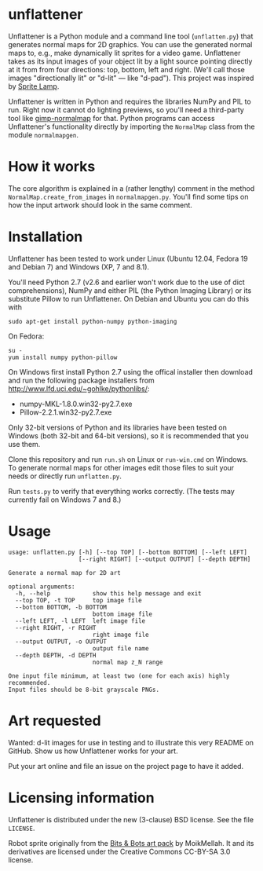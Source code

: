 unflattener
===========

Unflattener is a Python module and a command line tool (`unflatten.py`) that generates normal maps for 2D graphics. You can use the generated normal maps to, e.g., make dynamically lit sprites for a video game. Unflattener takes as its input images of your object lit by a light source pointing directly at it from from four directions: top, bottom, left and right. (We'll call those images "directionally lit" or "d-lit" — like "d-pad"). This project was inspired by [Sprite Lamp](http://snakehillgames.com/spritelamp/).

Unflattener is written in Python and requires the libraries NumPy and PIL to run. Right now it cannot do lighting previews, so you'll need a third-party tool like [gimp-normalmap](https://code.google.com/p/gimp-normalmap/) for that. Python programs can access Unflattener's functionality directly by importing the `NormalMap` class from the module `normalmapgen`.

How it works
============

The core algorithm is explained in a (rather lengthy) comment in  the method `NormalMap.create_from_images` in `normalmapgen.py`. You'll find some tips on how the input artwork should look in the same comment.

Installation
============

Unflattener has been tested to work under Linux (Ubuntu 12.04, Fedora 19 and Debian 7) and Windows (XP, 7 and 8.1).

You'll need Python 2.7 (v2.6 and earlier won't work due to the use of dict comprehensions), NumPy and either PIL (the Python Imaging Library) or its substitute Pillow to run Unflattener. On Debian and Ubuntu you can do this with

    sudo apt-get install python-numpy python-imaging

On Fedora:

    su -
    yum install numpy python-pillow

On Windows first install Python 2.7 using the offical installer then download and run the following package installers from <http://www.lfd.uci.edu/~gohlke/pythonlibs/>:

* numpy-MKL-1.8.0.win32-py2.7.exe
* Pillow-2.2.1.win32-py2.7.exe

Only 32-bit versions of Python and its libraries have been tested on Windows (both 32-bit and 64-bit versions), so it is recommended that you use them.

Clone this repository and run `run.sh` on Linux or `run-win.cmd` on Windows. To generate normal maps for other images edit those files to suit your needs or directly run `unflatten.py`.

Run `tests.py` to verify that everything works correctly. (The tests may currently fail on Windows 7 and 8.)


Usage
=====

    usage: unflatten.py [-h] [--top TOP] [--bottom BOTTOM] [--left LEFT]
                        [--right RIGHT] [--output OUTPUT] [--depth DEPTH]

    Generate a normal map for 2D art

    optional arguments:
      -h, --help            show this help message and exit
      --top TOP, -t TOP     top image file
      --bottom BOTTOM, -b BOTTOM
                            bottom image file
      --left LEFT, -l LEFT  left image file
      --right RIGHT, -r RIGHT
                            right image file
      --output OUTPUT, -o OUTPUT
                            output file name
      --depth DEPTH, -d DEPTH
                            normal map z_N range

    One input file minimum, at least two (one for each axis) highly recommended.
    Input files should be 8-bit grayscale PNGs.

Art requested
=============

Wanted: d-lit images for use in testing and to illustrate this very README on GitHub. Show us how Unflattener works for your art.

Put your art online and file an issue on the project page to have it added.

Licensing information
=====================

Unflattener is distributed under the new (3-clause) BSD license. See the file `LICENSE`.

Robot sprite originally from the [Bits & Bots art pack](http://opengameart.org/content/bits-bots-art-pack) by MoikMellah. It and its derivatives are licensed under the Creative Commons CC-BY-SA 3.0 license.